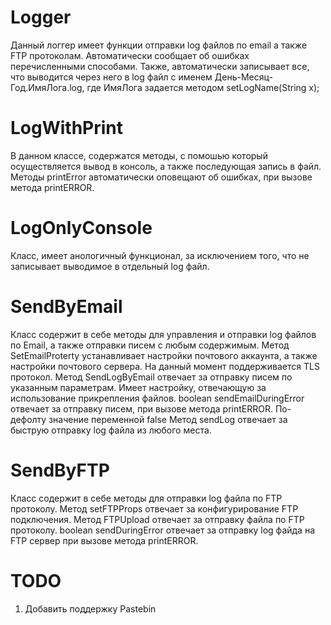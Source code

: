 # Logger
Данный логгер имеет функции отправки log файлов по email а также FTP протоколам. Автоматически сообщает об ошибках перечисленными способами.
Также, автоматически записывает все, что выводится через него в log файл с именем День-Месяц-Год.ИмяЛога.log, где ИмяЛога задается методом
setLogName(String x);
# LogWithPrint
В данном классе, содержатся методы, с помошью который осуществляется вывод в консоль, а также последующая запись в файл. Методы printError
автоматически оповещают об ошибках, при вызове метода printERROR.
# LogOnlyConsole
Класс, имеет анологичный функционал, за исключением того, что не записывает выводимое в отдельный log файл.
# SendByEmail
Класс  содержит в себе методы для управления и отправки log файлов по Email, а также отправки писем с любым содержимым. Метод 
SetEmailProterty устанавливает настройки почтового аккаунта, а также настройки почтового сервера. На данный момент поддерживается
TLS протокол. Метод SendLogByEmail отвечает за отправку писем по указанным параметрам. Имеет настройку, отвечающую за использование 
прикрепления файлов. boolean sendEmailDuringError отвечает за отправку писем, при вызове метода printERROR. По-дефолту значение переменной false
Метод sendLog отвечает за быструю отправку log файла из любого места.
# SendByFTP
Класс содержит в себе методы для отправки log файла по FTP протоколу. Метод setFTPProps отвечает за конфигурирование FTP подключения.
Метод FTPUpload отвечает за отправку файла по FTP протоколу. boolean sendDuringError отвечает за отправку log файда на FTP сервер при вызове 
метода printERROR.
# TODO
1. Добавить поддержку Pastebin

